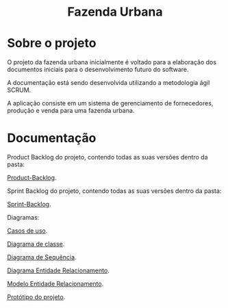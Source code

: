 <h1 align="center"> Fazenda Urbana </h1>

# Sobre o projeto

O projeto da fazenda urbana inicialmente é voltado para a elaboração dos documentos iniciais para o desenvolvimento futuro do software.

A documentação está sendo desenvolvida utilizando a metodologia ágil SCRUM.

A aplicação consiste em um sistema de gerenciamento de fornecedores, produção e venda para uma fazenda urbana.

# Documentação

Product Backlog do projeto, contendo todas as suas versões dentro da pasta:

[Product-Backlog](https://github.com/eduardodvmachado/Fazenda-Urbana/tree/main/Product_Backlog).

Sprint Backlog do projeto, contendo todas as suas versões dentro da pasta:

[Sprint-Backlog](https://github.com/eduardodvmachado/Fazenda-Urbana/tree/main/Sprint_Backlog).

Diagramas:

[Casos de uso](https://github.com/eduardodvmachado/Fazenda-Urbana/tree/main/Casos_de_Uso).

[Diagrama de classe](https://github.com/eduardodvmachado/Fazenda-Urbana/tree/main/Diagrama_de_Classe).

[Diagrama de Sequência](https://github.com/eduardodvmachado/Fazenda-Urbana/tree/main/Diagramas/Diagrama_de_sequencia).

[Diagrama Entidade Relacionamento](https://github.com/eduardodvmachado/Fazenda-Urbana/tree/main/Diagramas/DER).

[Modelo Entidade Relacionamento](https://github.com/eduardodvmachado/Fazenda-Urbana/tree/main/Diagramas/MER).

[Protótipo do projeto](https://www.figma.com/proto/ViPkjaaNBb1OTs86IFfEpU/black--and--blue?node-id=1-352&t=vB31Ps8gtjYJhajl-0&scaling=min-zoom&page-id=0%3A1).
